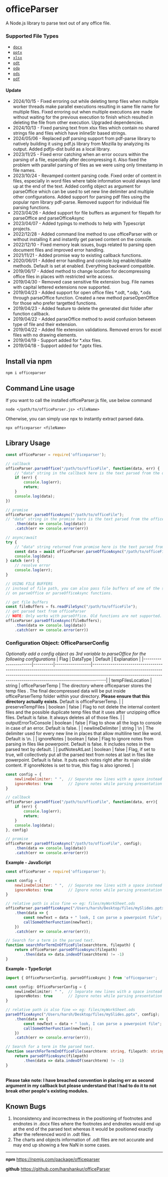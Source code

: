 # officeParser
A Node.js library to parse text out of any office file. 

### Supported File Types

- [`docx`](https://en.wikipedia.org/wiki/Office_Open_XML)
- [`pptx`](https://en.wikipedia.org/wiki/Office_Open_XML)
- [`xlsx`](https://en.wikipedia.org/wiki/Office_Open_XML)
- [`odt`](https://en.wikipedia.org/wiki/OpenDocument)
- [`odp`](https://en.wikipedia.org/wiki/OpenDocument)
- [`ods`](https://en.wikipedia.org/wiki/OpenDocument)
- [`pdf`](https://en.wikipedia.org/wiki/PDF)


#### Update
* 2024/10/15 - Fixed erroring out while deleting temp files when multiple worker threads make parallel executions resulting in same file name for multiple files. Fixed erroring out when multiple executions are made without waiting for the previous execution to finish which resulted in deleting the file from other execution. Upgraded dependencies.
* 2024/10/13 - Fixed parsing text from xlsx files which contain no shared strings file and files which have inlineStr based strings.
* 2024/05/06 - Replaced pdf parsing support from pdf-parse library to natively building it using pdf.js library from Mozilla by analyzing its output. Added pdfjs-dist build as a local library.
* 2023/11/25 - Fixed error catching when an error occurs within the parsing of a file, especially after decompressing it. Also fixed the problem with parallel parsing of files as we were using only timestamp in file names.
* 2023/10/24 - Revamped content parsing code. Fixed order of content in files, especially in word files where table information would always land up at the end of the text. Added config object as argument for parseOffice which can be used to set new line delimiter and multiple other configurations. Added support for parsing pdf files using the popular npm library pdf-parse. Removed support for individual file parsing functions.
* 2023/04/26 - Added support for file buffers as argument for filepath for parseOffice and parseOfficeAsync
* 2023/04/07 - Added typings to methods to help with Typescript projects.
* 2022/12/28 - Added command line method to use officeParser with or without installing it and instantly get parsed content on the console.
* 2022/12/10 - Fixed memory leak issues, bugs related to parsing open document files and improved error handling.
* 2021/11/21 - Added promise way to existing callback functions.
* 2020/06/01 - Added error handling and console.log enable/disable methods. Default is set at enabled. Everything backward compatible.
* 2019/06/17 - Added method to change location for decompressing office files in places with restricted write access.
* 2019/04/30 - Removed case sensitive file extension bug. File names with capital lettered extensions now supported.
* 2019/04/23 - Added support for open office files *.odt, *.odp, *.ods through parseOffice function. Created a new method parseOpenOffice for those who prefer targetted functions. 
* 2019/04/23 - Added feature to delete the generated dist folder after function callback.
* 2019/04/22 - Added parseOffice method to avoid confusion between type of file and their extension.
* 2019/04/22 - Added file extension validations. Removed errors for excel files with no drawing elements.
* 2019/04/19 - Support added for *.xlsx files.
* 2019/04/18 - Support added for *.pptx files.



## Install via npm


```
npm i officeparser
```

## Command Line usage
If you want to call the installed officeParser.js file, use below command
```
node </path/to/officeParser.js> <fileName>
```

Otherwise, you can simply use npx to instantly extract parsed data.
```
npx officeparser <fileName>
```


## Library Usage
```js
const officeParser = require('officeparser');

// callback
officeParser.parseOffice("/path/to/officeFile", function(data, err) {
    // "data" string in the callback here is the text parsed from the office file passed in the first argument above
    if (err) {
        console.log(err);
        return;
    }
    console.log(data);
})

// promise
officeParser.parseOfficeAsync("/path/to/officeFile");
// "data" string in the promise here is the text parsed from the office file passed in the argument above
    .then(data => console.log(data))
    .catch(err => console.error(err))

// async/await
try {
    // "data" string returned from promise here is the text parsed from the office file passed in the argument
    const data = await officeParser.parseOfficeAsync("/path/to/officeFile");
    console.log(data);
} catch (err) {
    // resolve error
    console.log(err);
}

// USING FILE BUFFERS
// instead of file path, you can also pass file buffers of one of the supported files
// on parseOffice or parseOfficeAsync functions.

// get file buffers
const fileBuffers = fs.readFileSync("/path/to/officeFile");
// get parsed text from officeParser
// NOTE: Only works with parseOffice. Old functions are not supported.
officeParser.parseOfficeAsync(fileBuffers);
    .then(data => console.log(data))
    .catch(err => console.error(err))
```

### Configuration Object: OfficeParserConfig
*Optionally add a config object as 3rd variable to parseOffice for the following configurations*
| Flag                 | DataType | Default          | Explanation                                                                                                                                                                                                                                     |
|----------------------|----------|------------------|-------------------------------------------------------------------------------------------------------------------------------------------------------------------------------------------------------------------------------------------------|
| tempFilesLocation    | string   | officeParserTemp | The directory where officeparser stores the temp files . The final decompressed data will be put inside officeParserTemp folder within your directory. **Please ensure that this directory actually exists.** Default is officeParserTemp.      |
| preserveTempFiles    | boolean  | false            | Flag to not delete the internal content files and the possible duplicate temp files that it uses after unzipping office files. Default is false. It always deletes all of those files.                                                          |
| outputErrorToConsole | boolean  | false            | Flag to show all the logs to console in case of an error. Default is false.                                                                                                                                                                     |
| newlineDelimiter     | string   | \n               | The delimiter used for every new line in places that allow multiline text like word. Default is \n.                                                                                                                                             |
| ignoreNotes          | boolean  | false            | Flag to ignore notes from parsing in files like powerpoint. Default is false. It includes notes in the parsed text by default.                                                                                                                  |
| putNotesAtLast       | boolean  | false            | Flag, if set to true, will collectively put all the parsed text from notes at last in files like powerpoint. Default is false. It puts each notes right after its main slide content. If ignoreNotes is set to true, this flag is also ignored. |
<br>

```js
const config = {
    newlineDelimiter: " ",  // Separate new lines with a space instead of the default \n.
    ignoreNotes: true       // Ignore notes while parsing presentation files like pptx or odp.
}

// callback
officeParser.parseOffice("/path/to/officeFile", function(data, err){
    if (err) {
        console.log(err);
        return;
    }
    console.log(data);
}, config)

// promise
officeParser.parseOfficeAsync("/path/to/officeFile", config);
    .then(data => console.log(data))
    .catch(err => console.error(err))
```

**Example - JavaScript**
```js
const officeParser = require('officeparser');

const config = {
    newlineDelimiter: " ",  // Separate new lines with a space instead of the default \n.
    ignoreNotes: true       // Ignore notes while parsing presentation files like pptx or odp.
}

// relative path is also fine => eg: files/myWorkSheet.ods
officeParser.parseOfficeAsync("/Users/harsh/Desktop/files/mySlides.pptx", config);
    .then(data => {
        const newText = data + " look, I can parse a powerpoint file";
        callSomeOtherFunction(newText);
    })
    .catch(err => console.error(err));

// Search for a term in the parsed text.
function searchForTermInOfficeFile(searchterm, filepath) {
    return officeParser.parseOfficeAsync(filepath)
        .then(data => data.indexOf(searchterm) != -1)
}
```


**Example - TypeScript**
```ts
import { OfficeParserConfig, parseOfficeAsync } from 'officeparser';

const config: OfficeParserConfig = {
    newlineDelimiter: " ",  // Separate new lines with a space instead of the default \n.
    ignoreNotes: true       // Ignore notes while parsing presentation files like pptx or odp.
}

// relative path is also fine => eg: files/myWorkSheet.ods
parseOfficeAsync("/Users/harsh/Desktop/files/mySlides.pptx", config);
    .then(data => {
        const newText = data + " look, I can parse a powerpoint file";
        callSomeOtherFunction(newText);
    })
    .catch(err => console.error(err));

// Search for a term in the parsed text.
function searchForTermInOfficeFile(searchterm: string, filepath: string): Promise<boolean> {
    return parseOfficeAsync(filepath)
        .then(data => data.indexOf(searchterm) != -1)
}
```
\
**Please take note: I have breached convention in placing err as second argument in my callback but please understand that I had to do it to not break other people's existing modules.**


## Known Bugs
1. Inconsistency and incorrectness in the positioning of footnotes and endnotes in .docx files where the footnotes and endnotes would end up at the end of the parsed text whereas it would be positioned exactly after the referenced word in .odt files.
2. The charts and objects information of .odt files are not accurate and may end up showing a few NaN in some cases.
----------

**npm**
https://npmjs.com/package/officeparser

**github**
https://github.com/harshankur/officeParser
